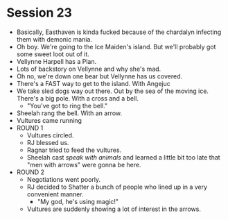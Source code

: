 # Session 23
* Basically, Easthaven is kinda fucked because of the chardalyn infecting them with demonic mania.
* Oh boy. We're going to the Ice Maiden's island. But we'll probably got some sweet loot out of it.
* Vellynne Harpell has a Plan.
* Lots of backstory on Vellynne and why she's mad.
* Oh no, we're down one bear but Vellynne has us covered.
* There's a FAST way to get to the island. With Angejuc
* We take sled dogs way out there. Out by the sea of the moving ice. There's a big pole. With a cross and a bell.
	* "You've got to ring the bell."
* Sheelah rang the bell. With an arrow.
* Vultures came running
* ROUND 1
	* Vultures circled.
	* RJ blessed us.
	* Ragnar tried to feed the vultures.
	* Sheelah cast *speak with animals* and learned a little bit too late that "men with arrows" were gonna be here.
* ROUND 2
	* Negotiations went poorly.
	* RJ decided to Shatter a bunch of people who lined up in a very convenient manner.
		* "My god, he's using magic!"
	* Vultures are suddenly showing a lot of interest in the arrows.
<!--stackedit_data:
eyJoaXN0b3J5IjpbMjA5NjIxODg0OSwtMjAzNjI4MTE1MiwtMT
c1MzYyMTgyOCw1NzY2MDIyNTcsMTkyMDQ1MTQxNSwtMTA4NzE2
NzU0LC0xNzYzODMxMDEwLDIwNjk2NDIzNTQsLTIwODg3NDY2MT
JdfQ==
-->